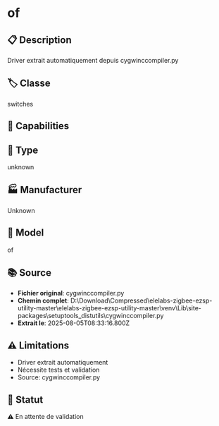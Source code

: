 # of

## 📋 Description
Driver extrait automatiquement depuis cygwinccompiler.py

## 🏷️ Classe
switches

## 🔧 Capabilities


## 📡 Type
unknown

## 🏭 Manufacturer
Unknown

## 📱 Model
of

## 📚 Source
- **Fichier original**: cygwinccompiler.py
- **Chemin complet**: D:\Download\Compressed\elelabs-zigbee-ezsp-utility-master\elelabs-zigbee-ezsp-utility-master\venv\Lib\site-packages\setuptools\_distutils\cygwinccompiler.py
- **Extrait le**: 2025-08-05T08:33:16.800Z

## ⚠️ Limitations
- Driver extrait automatiquement
- Nécessite tests et validation
- Source: cygwinccompiler.py

## 🚀 Statut
⚠️ En attente de validation
